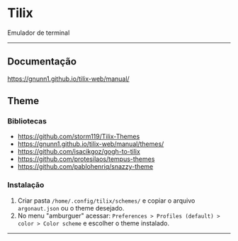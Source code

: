 # Tilix

Emulador de terminal

---

## Documentação

https://gnunn1.github.io/tilix-web/manual/

## Theme

### Bibliotecas

- https://github.com/storm119/Tilix-Themes
- https://gnunn1.github.io/tilix-web/manual/themes/
- https://github.com/isacikgoz/gogh-to-tilix
- https://github.com/protesilaos/tempus-themes
- https://github.com/pablohenriq/snazzy-theme

### Instalação

1. Criar pasta `/home/.config/tilix/schemes/` e copiar o arquivo `argonaut.json` ou o theme desejado.
2. No menu "amburguer" acessar: `Preferences > Profiles (default) > color > Color scheme` e escolher o theme instalado.
---